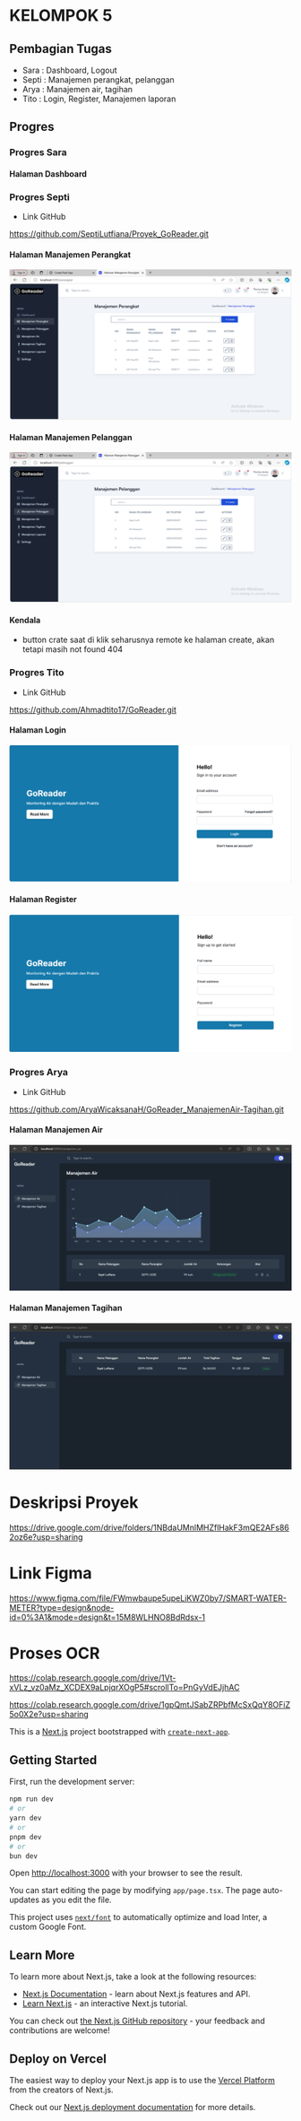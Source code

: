 # KELOMPOK 5
## Pembagian Tugas
- Sara : Dashboard, Logout
- Septi : Manajemen perangkat, pelanggan
- Arya : Manajemen air, tagihan
- Tito : Login, Register, Manajemen laporan

## Progres 
### Progres Sara
#### Halaman Dashboard

### Progres Septi 

- Link GitHub

https://github.com/SeptiLutfiana/Proyek_GoReader.git


#### Halaman Manajemen Perangkat

![](./src/app/hasil-screnshot/Manajemen_Perangkat.PNG)

#### Halaman Manajemen Pelanggan

![](./src/app/hasil-screnshot/Manajemen_Pelanggan.PNG)

#### Kendala

- button crate saat di klik seharusnya remote ke halaman create, akan tetapi masih not found 404

### Progres Tito

- Link GitHub

https://github.com/Ahmadtito17/GoReader.git


#### Halaman Login

![](./src/app/hasil-screnshot/Login.png)

#### Halaman Register

![](./src/app/hasil-screnshot/Register.png)

### Progres Arya

- Link GitHub

https://github.com/AryaWicaksanaH/GoReader_ManajemenAir-Tagihan.git


#### Halaman Manajemen Air

![](./src/app/hasil-screnshot/Manage_Air.png)

#### Halaman Manajemen Tagihan

![](./src/app/hasil-screnshot/Manage_Tagih.png)

# Deskripsi Proyek 

https://drive.google.com/drive/folders/1NBdaUMnlMHZflHakF3mQE2AFs862oz6e?usp=sharing

# Link Figma

https://www.figma.com/file/FWmwbaupe5upeLiKWZ0by7/SMART-WATER-METER?type=design&node-id=0%3A1&mode=design&t=15M8WLHNO8BdRdsx-1


# Proses OCR
https://colab.research.google.com/drive/1Vt-xVLz_vz0aMz_XCDEX9aLpjqrXOgP5#scrollTo=PnGyVdEJjhAC

https://colab.research.google.com/drive/1gpQmtJSabZRPbfMcSxQqY8OFiZ5o0X2e?usp=sharing



This is a [Next.js](https://nextjs.org/) project bootstrapped with [`create-next-app`](https://github.com/vercel/next.js/tree/canary/packages/create-next-app).

## Getting Started

First, run the development server:

```bash
npm run dev
# or
yarn dev
# or
pnpm dev
# or
bun dev
```

Open [http://localhost:3000](http://localhost:3000) with your browser to see the result.

You can start editing the page by modifying `app/page.tsx`. The page auto-updates as you edit the file.

This project uses [`next/font`](https://nextjs.org/docs/basic-features/font-optimization) to automatically optimize and load Inter, a custom Google Font.

## Learn More

To learn more about Next.js, take a look at the following resources:

- [Next.js Documentation](https://nextjs.org/docs) - learn about Next.js features and API.
- [Learn Next.js](https://nextjs.org/learn) - an interactive Next.js tutorial.

You can check out [the Next.js GitHub repository](https://github.com/vercel/next.js/) - your feedback and contributions are welcome!

## Deploy on Vercel

The easiest way to deploy your Next.js app is to use the [Vercel Platform](https://vercel.com/new?utm_medium=default-template&filter=next.js&utm_source=create-next-app&utm_campaign=create-next-app-readme) from the creators of Next.js.

Check out our [Next.js deployment documentation](https://nextjs.org/docs/deployment) for more details.
